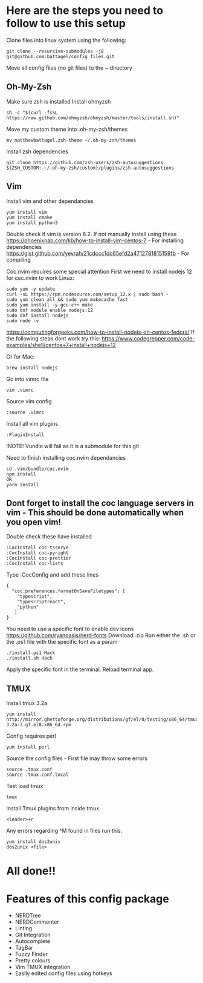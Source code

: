# Here are the steps you need to follow to use this setup

Clone files into linux system using the following:

```
git clone --resursive-submodules -j8 git@github.com:battagel/config_files.git
```

Move all config files (no git files) to the ~ directory

## Oh-My-Zsh

Make sure zsh is installed
Install ohmyzsh

```
sh -c "$(curl -fsSL https://raw.github.com/ohmyzsh/ohmyzsh/master/tools/install.sh)"
```

Move my custom theme into .oh-my-zsh/themes

```
mv matthewbattagel.zsh-theme ~/.oh-my-zsh/themes
```

Install zsh dependencies

```
git clone https://github.com/zsh-users/zsh-autosuggestions ${ZSH_CUSTOM:-~/.oh-my-zsh/custom}/plugins/zsh-autosuggestions
```

## Vim

Install vim and other dependancies

```
yum install vim
yum install cmake
yum install python3
```

Double check if vim is version 8.2. If not manually install using these
https://phoenixnap.com/kb/how-to-install-vim-centos-7 - For installing dependencies
https://gist.github.com/yevrah/21cdccc1dc65efd2a4712781815159fb - For compiling

Coc.nvim requires some special attention
First we need to install nodejs 12 for coc.nvim to work
Linux:

```
sudo yum -y update
curl -sL https://rpm.nodesource.com/setup_12.x | sudo bash -
sudo yum clean all && sudo yum makecache fast
sudo yum install -y gcc-c++ make
sudo dnf module enable nodejs:12
sudo dnf install nodejs
sudo node -v
```

https://computingforgeeks.com/how-to-install-nodejs-on-centos-fedora/
If the following steps dont work try this:
https://www.codegrepper.com/code-examples/shell/centos+7+install+nodejs+12

Or for Mac:

```
brew install nodejs
```

Go into vimrc file

```
vim .vimrc
```

Source vim config

```
:source .vimrc
```

Install all vim plugins

```
:PluginInstall
```

!NOTE! Vundle will fail as it is a submodule for this git

Need to finish installing coc.nvim dependancies

```
cd .vim/bundle/coc.nvim
npm install
OR
yarn install
```

## Dont forget to install the coc language servers in vim - This should be done automatically when you open vim!

Double check these have installed

```
:CocInstall coc-tsserve
:CocInstall coc-pyright
:CocInstall coc-prettier
:CocInstall coc-lists
```

Type :CocConfig and add these lines

```
{
  "coc.preferences.formatOnSaveFiletypes": [
    "typescript",
    "typescriptreact",
    "python"
   ]
}
```

You need to use a specific font to enable dev icons
https://github.com/ryanoasis/nerd-fonts
Download .zip
Run either the .sh or the .ps1 file with the specific font as a param

```
./install.ps1 Hack
./install.sh Hack
```

Apply the specific font in the terminal. Reload terminal app.

## TMUX

Install tmux 3.2a

```
yum install http://mirror.ghettoforge.org/distributions/gf/el/8/testing/x86_64/tmux-3.2a-3.gf.el8.x86_64.rpm
```

Config requires perl

```
yum install perl
```

Source the config files - First file may throw some errors

```
source .tmux.conf
source .tmux.conf.local
```

Test load tmux

```
tmux
```

Install Tmux plugins from inside tmux

```
<leader>+r
```

Any errors regarding ^M found in files run this:

```
yum install dos2unix
dos2unix <file>
```

# All done!!

# Features of this config package

-   NERDTree
-   NERDCommenter
-   Linting
-   Git Integration
-   Autocomplete
-   TagBar
-   Fuzzy Finder
-   Pretty colours
-   Vim TMUX integration
-   Easily edited config files using hotkeys
